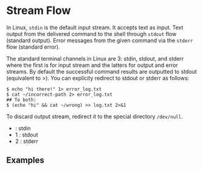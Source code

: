 # Stream Flow

In Linux, `stdin` is the default input stream. It accepts text as input. Text output from the delivered command to the shell through `stdout` flow (standard output). Error messages from the given command via the `stderr` flow (standard error).

The standard terminal channels in Linux are 3: stdin, stdout, and stderr where the first is for input stream and the latters for output and error streams.
By default the successful command results are outputted to stdout (equivalent to >). You can explicity redirect to stdout or stderr as follows:
```shel
$ echo "hi there!" 1> error_log.txt
$ cat ~/incorrect-path 2> error_log.txt
## To both:
$ (echo "hi" && cat ~/wrong) >> log.txt 2>&1
```
To discard output stream, redirect it to the special directory `/dev/null`.

-  : stdin
- 1 : stdout
- 2 : stderr

## Examples


